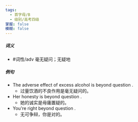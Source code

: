 ```yaml
---
tags:
  - 首字母/B
  - 级别/高考四级
掌握: false
模糊: false
---
```

##### 词义
- #词性/adv  毫无疑问；无疑地
##### 例句
- The adverse effect of excess alcohol is beyond question .
	- 过量饮酒的不良作用是毫无疑问的。
- Her honesty is beyond question .
	- 她的诚实是毋庸置疑的。
- You're right beyond question .
	- 无可争辩，你是对的。

